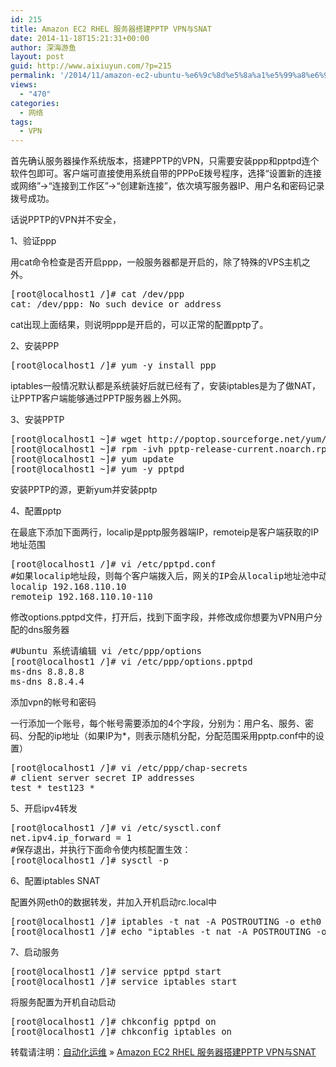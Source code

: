 ```yaml
---
id: 215
title: Amazon EC2 RHEL 服务器搭建PPTP VPN与SNAT
date: 2014-11-18T15:21:31+00:00
author: 深海游鱼
layout: post
guid: http://www.aixiuyun.com/?p=215
permalink: '/2014/11/amazon-ec2-ubuntu-%e6%9c%8d%e5%8a%a1%e5%99%a8%e6%90%ad%e5%bb%bapptp-vpn%e4%b8%8esnat.html'
views:
  - "470"
categories:
  - 网络
tags:
  - VPN  
---
```

首先确认服务器操作系统版本，搭建PPTP的VPN，只需要安装ppp和pptpd连个软件包即可。客户端可直接使用系统自带的PPPoE拨号程序，选择“设置新的连接或网络”->“连接到工作区”->“创建新连接”，依次填写服务器IP、用户名和密码记录拨号成功。
  
话说PPTP的VPN并不安全，

1、验证ppp
  
用cat命令检查是否开启ppp，一般服务器都是开启的，除了特殊的VPS主机之外。

<pre class="prettyprint linenums">[root@localhost1 /]# cat /dev/ppp
cat: /dev/ppp: No such device or address
</pre>

cat出现上面结果，则说明ppp是开启的，可以正常的配置pptp了。

2、安装PPP

<pre class="prettyprint linenums">[root@localhost1 /]# yum -y install ppp
</pre>

iptables一般情况默认都是系统装好后就已经有了，安装iptables是为了做NAT，让PPTP客户端能够通过PPTP服务器上外网。

3、安装PPTP

<pre class="prettyprint linenums">[root@localhost1 ~]# wget http://poptop.sourceforge.net/yum/stable/rhel6/pptp-release-current.noarch.rpm
[root@localhost1 ~]# rpm -ivh pptp-release-current.noarch.rpm
[root@localhost1 ~]# yum update
[root@localhost1 ~]# yum -y pptpd
</pre>

安装PPTP的源，更新yum并安装pptp

4、配置pptp

在最底下添加下面两行，localip是pptp服务器端IP，remoteip是客户端获取的IP地址范围

<pre class="prettyprint linenums">[root@localhost1 /]# vi /etc/pptpd.conf
#如果localip地址段，则每个客户端拨入后，网关的IP会从localip地址池中动态分配
localip 192.168.110.10
remoteip 192.168.110.10-110
</pre>

修改options.pptpd文件，打开后，找到下面字段，并修改成你想要为VPN用户分配的dns服务器

<pre class="prettyprint linenums">#Ubuntu 系统请编辑 vi /etc/ppp/options
[root@localhost1 /]# vi /etc/ppp/options.pptpd
ms-dns 8.8.8.8
ms-dns 8.8.4.4
</pre>

添加vpn的帐号和密码
  
一行添加一个账号，每个帐号需要添加的4个字段，分别为：用户名、服务、密码、分配的ip地址（如果IP为*，则表示随机分配，分配范围采用pptp.conf中的设置）

<pre class="prettyprint linenums">[root@localhost1 /]# vi /etc/ppp/chap-secrets
# client server secret IP addresses
test * test123 *
</pre>

5、开启ipv4转发

<pre class="prettyprint linenums">[root@localhost1 /]# vi /etc/sysctl.conf
net.ipv4.ip_forward = 1
#保存退出，并执行下面命令使内核配置生效：
[root@localhost1 /]# sysctl -p
</pre>

6、配置iptables SNAT
  
配置外网eth0的数据转发，并加入开机启动rc.local中

<pre class="prettyprint linenums">[root@localhost1 /]# iptables -t nat -A POSTROUTING -o eth0 -j MASQUERADE
[root@localhost1 /]# echo "iptables -t nat -A POSTROUTING -o eth0 -j MASQUERADE" &gt;&gt; /etc/rc.local
</pre>

7、启动服务

<pre class="prettyprint linenums">[root@localhost1 /]# service pptpd start
[root@localhost1 /]# service iptables start
</pre>

将服务配置为开机自动启动

<pre class="prettyprint linenums">[root@localhost1 /]# chkconfig pptpd on
[root@localhost1 /]# chkconfig iptables on
</pre>

转载请注明：[自动化运维](http://www.wanglijie.cn) &raquo; [Amazon EC2 RHEL 服务器搭建PPTP VPN与SNAT](http://www.wanglijie.cn/2014/11/amazon-ec2-ubuntu-%e6%9c%8d%e5%8a%a1%e5%99%a8%e6%90%ad%e5%bb%bapptp-vpn%e4%b8%8esnat.html)